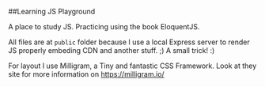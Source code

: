 ##Learning JS Playground

A place to study JS. Practicing using the book EloquentJS.

All files are at `public` folder because I use a local Express server to render JS properly embeding CDN and another stuff. ;) A small trick! :)

For layout I use Milligram, a Tiny and fantastic CSS Framework. Look at they site for more information on https://milligram.io/
